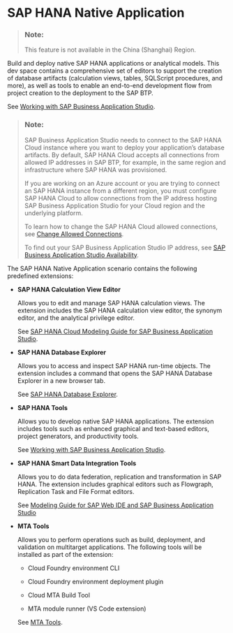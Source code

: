 <!-- loio7eae9c5e799e4f70946114f74f413ae9 -->

# SAP HANA Native Application

> ### Note:  
> This feature is not available in the China \(Shanghai\) Region.

Build and deploy native SAP HANA applications or analytical models. This dev space contains a comprehensive set of editors to support the creation of database artifacts \(calculation views, tables, SQLScript procedures, and more\), as well as tools to enable an end-to-end development flow from project creation to the deployment to the SAP BTP.

See [Working with SAP Business Application Studio](https://help.sap.com/viewer/c2b99f19e9264c4d9ae9221b22f6f589/latest/en-US).

> ### Note:  
> SAP Business Application Studio needs to connect to the SAP HANA Cloud instance where you want to deploy your application’s database artifacts. By default, SAP HANA Cloud accepts all connections from allowed IP addresses in SAP BTP, for example, in the same region and infrastructure where SAP HANA was provisioned.
> 
> If you are working on an Azure account or you are trying to connect an SAP HANA instance from a different region, you must configure SAP HANA Cloud to allow connections from the IP address hosting SAP Business Application Studio for your Cloud region and the underlying platform.
> 
> To learn how to change the SAP HANA Cloud allowed connections, see [Change Allowed Connections](https://help.sap.com/viewer/db19c7071e5f4101837e23f06e576495/latest/en-US/770d34deb86d4eb49dc944ce9921228c.html).
> 
> To find out your SAP Business Application Studio IP address, see [SAP Business Application Studio Availability](SAP_Business_Application_Studio_Availability_8509485.md).

The SAP HANA Native Application scenario contains the following predefined extensions:

-   **SAP HANA Calculation View Editor**

    Allows you to edit and manage SAP HANA calculation views. The extension includes the SAP HANA calculation view editor, the synonym editor, and the analytical privilege editor.

    See [SAP HANA Cloud Modeling Guide for SAP Business Application Studio](https://help.sap.com/viewer/d625b46ef0b445abb2c2fd9ba008c265/latest/en-US/9ed48614318a4831a8a6b3e3222a05f0.html).

-   **SAP HANA Database Explorer**

    Allows you to access and inspect SAP HANA run-time objects. The extension includes a command that opens the SAP HANA Database Explorer in a new browser tab.

    See [SAP HANA Database Explorer](https://help.sap.com/viewer/a2cea64fa3ac4f90a52405d07600047b/cloud/en-US/7fa981c8f1b44196b243faeb4afb5793.html).

-   **SAP HANA Tools**

    Allows you to develop native SAP HANA applications. The extension includes tools such as enhanced graphical and text-based editors, project generators, and productivity tools.

    See [Working with SAP Business Application Studio](https://help.sap.com/viewer/c2b99f19e9264c4d9ae9221b22f6f589/latest/en-US).

-   **SAP HANA Smart Data Integration Tools**

    Allows you to do data federation, replication and transformation in SAP HANA. The extension includes graphical editors such as Flowgraph, Replication Task and File Format editors.

    See [Modeling Guide for SAP Web IDE and SAP Business Application Studio](https://help.sap.com/viewer/cc7ebd3f344a4cdda20966a7617f52d8/latest/en-US/b72a6833d8d54aa2be4c199ac4db6996.html)

-   **MTA Tools**

    Allows you to perform operations such as build, deployment, and validation on multitarget applications. The following tools will be installed as part of the extension:

    -   Cloud Foundry environment CLI

    -   Cloud Foundry environment deployment plugin

    -   Cloud MTA Build Tool

    -   MTA module runner \(VS Code extension\)


    See [MTA Tools](https://help.sap.com/viewer/209802f55bfd47fcaccecf1241df99f8/Cloud/en-US).


